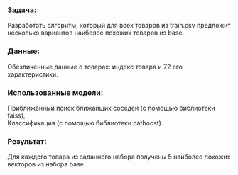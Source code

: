 ### Задача:  
Разработать алгоритм, который для всех товаров из train.csv предложит несколько вариантов наиболее похожих товаров из base.

### Данные:  
Обезличенные данные о товарах: индекс товара и 72 его характеристики.  

### Использованные модели:  
Приближенный поиск ближайших соседей (с помощью библиотеки faiss),  
Классификация (с помощью библиотеки catboost).  


### Результат:  
Для каждого товара из заданного набора получены 5 наиболее похожих векторов из набора base.

